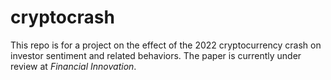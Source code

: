 # cryptocrash

This repo is for a project on the effect of the 2022 cryptocurrency crash on investor sentiment and related behaviors. The paper is currently under review at *Financial Innovation*.
